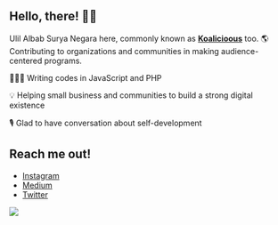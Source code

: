 ## Hello, there! 👋🏻

Ulil Albab Surya Negara here, commonly known as **[Koalicioous](https://www.instagram.com/koalicioous)** too. 
🌎 Contributing to organizations and communities in making audience-centered programs.

👨🏻‍💻 Writing codes in JavaScript and PHP

💡 Helping small business and communities to build a strong digital existence

🎙 Glad to have conversation about self-development

## Reach me out!

- [Instagram](https://www.instagram.com/koalicioous)
- [Medium](https://koalicious.medium.com/)
- [Twitter](https://twitter.com/Aoohan)

![](https://komarev.com/ghpvc/?username=koalicioous)
